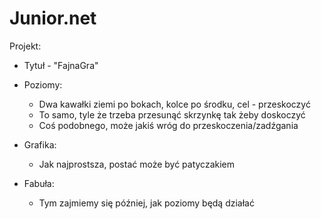 # Junior.net
Projekt:
- Tytuł - "FajnaGra"

- Poziomy:
  * Dwa kawałki ziemi po bokach, kolce po środku, cel - przeskoczyć
  * To samo, tyle że trzeba przesunąć skrzynkę tak żeby doskoczyć
  * Coś podobnego, może jakiś wróg do przeskoczenia/zadźgania
  
- Grafika:
    * Jak najprostsza, postać może być patyczakiem
    
- Fabuła:
    * Tym zajmiemy się później, jak poziomy będą działać
